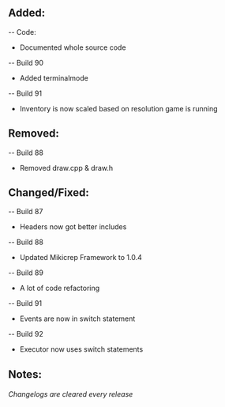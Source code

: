 ## Added:
-- Code:
- Documented whole source code

-- Build 90
- Added terminalmode

-- Build 91
- Inventory is now scaled based on resolution game is running

## Removed:
-- Build 88
- Removed draw.cpp & draw.h

## Changed/Fixed:
-- Build 87
- Headers now got better includes

-- Build 88
- Updated Mikicrep Framework to 1.0.4

-- Build 89
- A lot of code refactoring

-- Build 91
- Events are now in switch statement

-- Build 92
- Executor now uses switch statements

## Notes:


###### Changelogs are cleared every release